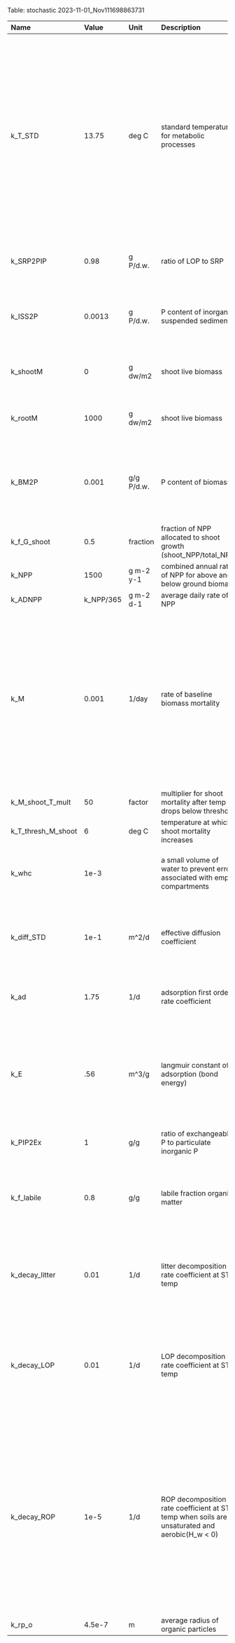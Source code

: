 Table: stochastic 2023-11-01_Nov111698863731

|Name               |Value     |Unit       |Description                                                                                    |Assumptions                                                                                                                                                                                                                                    |
|:------------------|:---------|:----------|:----------------------------------------------------------------------------------------------|:----------------------------------------------------------------------------------------------------------------------------------------------------------------------------------------------------------------------------------------------|
|k_T_STD            |13.75     |deg C      |standard temperature for metabolic processes                                                   |calibrated to make actual NPP match ANPPmax, since experiments were conducted under field conditions this parameter is equal to the (maximum daily average temp - minimum daily average temp)/2 + minimum daily average temp ~ 15 - 17 degrees |
|k_SRP2PIP          |0.98      |g P/d.w.   |ratio of LOP to SRP                                                                            |8.9e-1 for prindle, 1.42 for swamp rd, 6.2e-1 for union st                                                                                                                                                                                     |
|k_ISS2P            |0.0013    |g P/d.w.   |P content of inorganic suspended sediments                                                     |site data 0.002 for prindle rd, 0.0009 for union st, 0.00094 for swamp rd                                                                                                                                                                      |
|k_shootM           |0         |g dw/m2    |shoot live biomass                                                                             |need to set up a way to get this to vary based on start time                                                                                                                                                                                   |
|k_rootM            |1000      |g dw/m2    |shoot live biomass                                                                             |need to set up a way to get this to vary based on start time                                                                                                                                                                                   |
|k_BM2P             |0.001     |g/g P/d.w. |P content of biomass                                                                           |McJannet et al. 1996 .001 - 0.003; Morris & Bowden 1986 0.002; Wiegman Ch 2 data 0.001 to 0.003                                                                                                                                                |
|k_f_G_shoot        |0.5       |fraction   |fraction of NPP allocated to shoot growth (shoot_NPP/total_NPP)                                |Morris et al 1984 0.2 - 0.5                                                                                                                                                                                                                    |
|k_NPP              |1500      |g m-2 y-1  |combined annual rate of NPP for above and below ground biomass                                 |Morris et al. 1984 1000 to 4000                                                                                                                                                                                                                |
|k_ADNPP            |k_NPP/365 |g m-2 d-1  |average daily rate of NPP                                                                      |divide k_NPP by 365                                                                                                                                                                                                                            |
|k_M                |0.001     |1/day      |rate of baseline biomass mortality                                                             |calibrated to root mass ~1000 - 2000 g m-2 and peak shootM ~300-800 g m-2 at use 0.003 for k_ANPPmax = 3000, with guidance from Morris et al 1984 0.003 to 0.007; Marois & Mitsch 2016 0.0005 - 0.007                                          |
|k_M_shoot_T_mult   |50        |factor     |multiplier for shoot mortality after temp drops below threshold                                |calibrated to field observations                                                                                                                                                                                                               |
|k_T_thresh_M_shoot |6         |deg C      |temperature at which shoot mortality increases                                                 |calibrated to field observations                                                                                                                                                                                                               |
|k_whc              |1e-3      |           |a small volume of water to prevent errors associated with empty compartments                   |best guess based on fit of oven dry verses air dry moisture content                                                                                                                                                                            |
|k_diff_STD         |1e-1      |m^2/d      |effective diffusion coefficient                                                                |calibrated to intact core data; Marois & Mitsch 2016 calibrated value was 2e−5 m2 d−1                                                                                                                                                          |
|k_ad               |1.75      |1/d        |adsorption first order rate coefficient                                                        |Wang et al. 2003 1.75, Marois & Mitsch 2016 used                                                                                                                                                                                               |
|k_E                |.56       |m^3/g      |langmuir constant of adsorption (bond energy)                                                  |Calibrated to intact core data this value depends on what metric is used to define Ex_max, Wang et al. 2003 2.75 m3 kg-1                                                                                                                       |
|k_PIP2Ex           |1         |g/g        |ratio of exchangeable P to particulate inorganic P                                             |Wang et al. 2003 0.8                                                                                                                                                                                                                           |
|k_f_labile         |0.8       |g/g        |labile fraction organic matter                                                                 |Morris & Bowden 1986 refractory fraction of 0.2 k_f_LOM_OSS = k_f_labile # g/g                                                                                                                                                                 |
|k_decay_litter     |0.01      |1/d        |litter decomposition rate coefficient at STD temp                                              |Morris & Bowden, Wiegman Ch 3, # Longhi et al. 2008 k = ranged from 0.01 1/d to 0.0027 1/d                                                                                                                                                     |
|k_decay_LOP        |0.01      |1/d        |LOP decomposition rate coefficient at STD temp                                                 |Marois & Mitsch 2016 DOP rate is 0.01, while LPOP rate is 0.003, since we do not model DOP LOP decay should be between 0.001 - 0.01                                                                                                            |
|k_decay_ROP        |1e-5      |1/d        |ROP decomposition rate coefficient at STD temp when soils are unsaturated and aerobic(H_w < 0) |Morris & Bowden 1986 assume refractory OM does not decompose, however this is assuming saturated soils, so we assume that when H_w < 0 that ROP decomposes at between 1e-5 and 5e-5 based on value from Marois & Mitsch 2016 of 2.5e-5         |
|k_rp_o             |4.5e-7    |m          |average radius of organic particles                                                            |Marois & Mitsch 2016                                                                                                                                                                                                                           |
